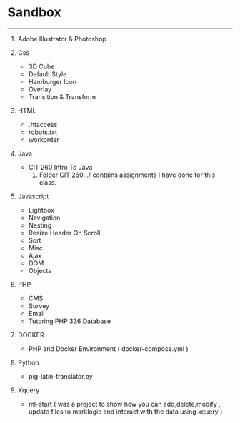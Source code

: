 # Sandbox
---

1. Adobe Illustrator & Photoshop

2. Css
   * 3D Cube
   * Default Style
   * Hamburger Icon
   * Overlay
   * Transition & Transform

3. HTML
   * .htaccess
   * robots.txt
   * workorder

4. Java
   * CIT 260 Intro To Java
     1. Folder CIT 260.../ contains assignments I have done for this class.

5. Javascript
   * Lightbox
   * Navigation
   * Nesting
   * Resize Header On Scroll
   * Sort
   * Misc
   * Ajax
   * DOM
   * Objects

6. PHP
   * CMS
   * Survey
   * Email
   * Tutoring PHP 336 Database

7. DOCKER
   * PHP and Docker Environment ( docker-compose.yml )

8. Python
   * pig-latin-translator.py

9. Xquery
   * ml-start ( was a project to show how you can add,delete,modify , update files to marklogic and interact with the data using xquery )
